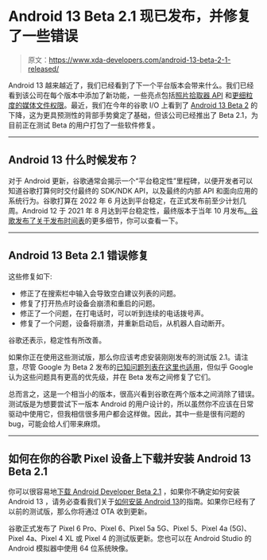 # Android 13 Beta 2.1 现已发布，并修复了一些错误

> 原文：<https://www.xda-developers.com/android-13-beta-2-1-released/>

Android 13 越来越近了，我们已经看到了下一个平台版本会带来什么。我们已经看到该公司在每个版本中添加了新功能，一些亮点包括[照片拾取器 API](https://www.xda-developers.com/google-play-system-update-android-13-photo-picker-older-devices/) 和[更细粒度的媒体文件权限](https://www.xda-developers.com/android-13-beta-1-released/)。最近，我们在今年的谷歌 I/O 上看到了 [Android 13 Beta 2](https://www.xda-developers.com/android-13-beta-2-released/) 的下降，这为更具预测性的背部手势奠定了基础，但该公司已经推出了 Beta 2.1，为目前正在测试 Beta 的用户打包了一些软件修复。

* * *

## Android 13 什么时候发布？

对于 Android 更新，谷歌通常会揭示一个“平台稳定性”里程碑，以便开发者可以知道谷歌打算何时交付最终的 SDK/NDK API，以及最终的内部 API 和面向应用的系统行为。谷歌打算在 2022 年 6 月达到平台稳定，在正式发布前至少计划几周。Android 12 于 2021 年 8 月达到平台稳定性，最终版本于当年 10 月发布[。谷歌发布了关于发布时间表](https://www.xda-developers.com/android-12-launched/)的更多细节，你可以查看一下。

* * *

## Android 13 Beta 2.1 错误修复

这些修复如下:

*   修正了在搜索栏中输入会导致空白建议列表的问题。
*   修复了打开热点时设备会崩溃和重启的问题。
*   修正了一个问题，在打电话时，可以听到连续的电话拨号声。
*   修复了一个问题，设备将崩溃，并重新启动后，从机器人自动断开。

谷歌还表示，稳定性有所改善。

如果你正在使用这些测试版，那么你应该考虑安装刚刚发布的测试版 2.1。请注意，尽管 Google 为 Beta 2 发布的[已知问题列表在这里也适用](https://developer.android.com/about/versions/13/release-notes#ki-beta2)，但似乎 Google 认为这些问题具有更高的优先级，并在 Beta 发布之间修复了它们。

总而言之，这是一个相当小的版本，很高兴看到谷歌在两个版本之间消除了错误。测试版是为想要尝试下一版本 Android 的用户设计的，所以虽然你不应该在日常驱动中使用它，但我相信很多用户都会这样做。因此，其中一些是很有问题的 bug，可能会给人们带来麻烦。

* * *

## 如何在你的谷歌 Pixel 设备上下载并安装 Android 13 Beta 2.1

你可以很容易地[下载 Android Developer Beta 2.1](https://www.xda-developers.com/how-to-download-android-13/#beta2point1) ，如果你不确定如何安装 Android 13 ，请务必查看我们关于[如何安装 Android 13](https://www.xda-developers.com/how-to-install-android-13/)的指南。如果你已经有了以前的测试版，那么你将通过 OTA 收到更新。

谷歌正式发布了 Pixel 6 Pro、Pixel 6、Pixel 5a 5G、Pixel 5、Pixel 4a (5G)、Pixel 4a、Pixel 4 XL 或 Pixel 4 的测试版更新。您也可以在 Android Studio 的 Android 模拟器中使用 64 位系统映像。